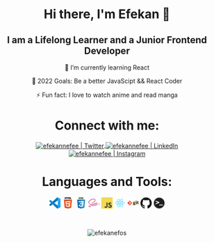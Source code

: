 
<h1 align="center">Hi there, I'm Efekan 👋</h1>
<h2 align="center">I am a Lifelong Learner and a Junior Frontend Developer</h2>

<p align="center">🌱 I’m currently learning React</p>
<p align="center">🥅 2022 Goals: Be a better JavaScipt && React Coder</p>
<p align="center">⚡ Fun fact: I love to watch anime and read manga</p>


<h1 align="center">Connect with me:</h1>
<p align="center">
  <a href = "https://twitter.com/efekannefee">
      <img align="center" alt="efekannefee | Twitter" width="32px" src="https://cdn.jsdelivr.net/npm/simple-icons@v3/icons/twitter.svg" />
  </a>

  <a href = "https://www.instagram.com/efekannefee/">
    <img align="center" alt="efekannefee | LinkedIn" width="32px" src="https://cdn.jsdelivr.net/npm/simple-icons@v3/icons/linkedin.svg" />
  </a>

  <a href = "https://www.linkedin.com/in/efekan-efe/">
    <img align="center" alt="efekannefee | Instagram" width="32px" src="https://cdn.jsdelivr.net/npm/simple-icons@v3/icons/instagram.svg" />
  </a>
</p>


<h1 align="center">Languages and Tools:</h1>

<p align="center">
<img align="center" alt="Visual Studio Code" width="26px" src="https://raw.githubusercontent.com/github/explore/80688e429a7d4ef2fca1e82350fe8e3517d3494d/topics/visual-studio-code/visual-studio-code.png" />
<img align="center" alt="HTML5" width="26px" src="https://raw.githubusercontent.com/github/explore/80688e429a7d4ef2fca1e82350fe8e3517d3494d/topics/html/html.png" />
<img align="center" alt="CSS3" width="26px" src="https://raw.githubusercontent.com/github/explore/80688e429a7d4ef2fca1e82350fe8e3517d3494d/topics/css/css.png" />
<img align="center" alt="Sass" width="26px" src="https://raw.githubusercontent.com/github/explore/80688e429a7d4ef2fca1e82350fe8e3517d3494d/topics/sass/sass.png" />
<img align="center" alt="JavaScript" width="26px" src="https://raw.githubusercontent.com/github/explore/80688e429a7d4ef2fca1e82350fe8e3517d3494d/topics/javascript/javascript.png" />
<img align="center" alt="React" width="26px" src="https://raw.githubusercontent.com/github/explore/80688e429a7d4ef2fca1e82350fe8e3517d3494d/topics/react/react.png" />
<img align="center" alt="Git" width="26px" src="https://raw.githubusercontent.com/github/explore/80688e429a7d4ef2fca1e82350fe8e3517d3494d/topics/git/git.png" />
<img align="center" alt="GitHub" width="26px" src="https://raw.githubusercontent.com/github/explore/78df643247d429f6cc873026c0622819ad797942/topics/github/github.png" />
<img align="center" alt="Terminal" width="26px" src="https://raw.githubusercontent.com/github/explore/80688e429a7d4ef2fca1e82350fe8e3517d3494d/topics/terminal/terminal.png" />
</p>
<br />
<p align="center"><img align="center" src="https://github-readme-streak-stats.herokuapp.com/?user=efekanefos&" alt="efekanefos" /></p>

